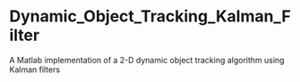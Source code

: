 # Dynamic_Object_Tracking_Kalman_Filter
A Matlab implementation of a 2-D dynamic object tracking algorithm using Kalman filters
